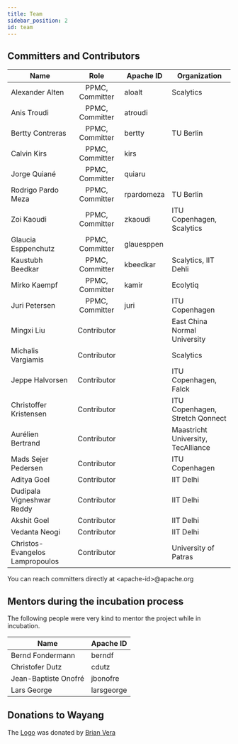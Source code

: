 ```yaml
---
title: Team
sidebar_position: 2
id: team
---
```


## Committers and Contributors

| Name               | Role             | Apache ID  | Organization |
| ------------------ |:----------------:| ---------- | ------------ |
| Alexander Alten    | PPMC, Committer  | aloalt     | Scalytics    |
| Anis Troudi        | PPMC, Committer  | atroudi    |
| Bertty Contreras   | PPMC, Committer  | bertty     | TU Berlin    |
| Calvin Kirs        | PPMC, Committer  | kirs       |
| Jorge Quiané       | PPMC, Committer  | quiaru     |
| Rodrigo Pardo Meza | PPMC, Committer  | rpardomeza | TU Berlin    |
| Zoi Kaoudi         | PPMC, Committer  | zkaoudi    | ITU Copenhagen, Scalytics |
| Glaucia Esppenchutz| PPMC, Committer  | glauesppen |
| Kaustubh Beedkar   | PPMC, Committer  | kbeedkar   | Scalytics, IIT Dehli |
| Mirko Kaempf       | PPMC, Committer  | kamir      | Ecolytiq    |
| Juri Petersen      | PPMC, Committer  | juri       | ITU Copenhagen |
| Mingxi Liu         | Contributor      |            | East China Normal University |
| Michalis Vargiamis | Contributor      |            | Scalytics |
| Jeppe Halvorsen    | Contributor      |            | ITU Copenhagen, Falck |
| Christoffer Kristensen| Contributor   |            | ITU Copenhagen, Stretch Qonnect |
| Aurélien Bertrand  | Contributor 	| 	     |Maastricht University, TecAlliance |
| Mads Sejer Pedersen| Contributor      |	     | ITU Copenhagen |
| Aditya Goel        | Contributor      |            | IIT Delhi |
| Dudipala Vigneshwar Reddy | Contributor |            | IIT Delhi |
| Akshit Goel | Contributor |            | IIT Delhi |
| Vedanta Neogi | Contributor |            | IIT Delhi |
| Christos-Evangelos Lampropoulos | Contributor |            | University of Patras |

You can reach committers directly at \<apache-id\>@apache.org

## Mentors during the incubation process

The following people were very kind to mentor the project while in incubation.

| Name                 | Apache ID   |
| -------------------- | ----------- |
| Bernd Fondermann     |  berndf     |
| Christofer Dutz      |  cdutz      |
| Jean-Baptiste Onofré |  jbonofre   |
| Lars George          |  larsgeorge |

## Donations to Wayang

The [Logo](http://wayang.apache.org/assets/img/logo/Apache_Wayang/Apache_Wayang.pdf) was donated by [Brian Vera](https://www.linkedin.com/in/brian-vera-hablares-17a663b8/)
